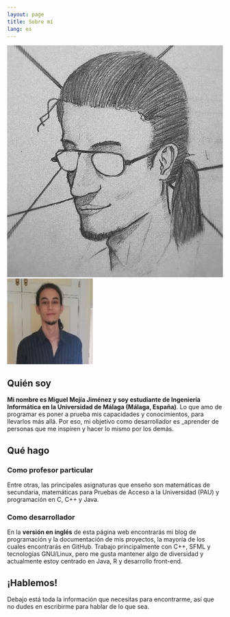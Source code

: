 ```yaml
---
layout: page
title: Sobre mí
lang: es
---
```

<div class="avatar-container counter-aligned">
<img class="avatar overlay" src="/assets/img/avatar.jpg">
<img src="/assets/img/avatar2.jpeg" id="avatar" alt="Avatar">
</div>

## Quién soy

**Mi nombre es Miguel Mejía Jiménez y soy estudiante de Ingeniería Informática en la Universidad de Málaga (Málaga, España)**. Lo que amo de programar es poner a prueba mis capacidades y conocimientos, para llevarlos más allá. Por eso, mi objetivo como desarrollador es _aprender de personas que me inspiren y hacer lo mismo por los demás.

## Qué hago

### Como profesor particular

Entre otras, las principales asignaturas que enseño son matemáticas de secundaria, matemáticas para Pruebas de Acceso a la Universidad (PAU) y programación en C, C++ y Java.

### Como desarrollador

En la **versión en inglés** de esta página web encontrarás mi blog de programación y la documentación de mis proyectos, la mayoría de los cuales encontrarás en GitHub. Trabajo principalmente con C++, SFML y tecnologías GNU/Linux, pero me gusta mantener algo de diversidad y actualmente estoy centrado en Java, R y desarrollo front-end.

## ¡Hablemos!

Debajo está toda la información que necesitas para encontrarme, así que no dudes en escribirme para hablar de lo que sea.

